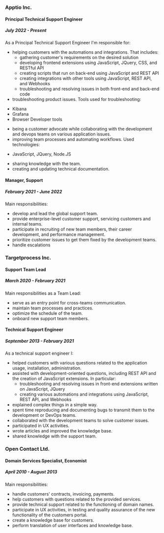 ### Apptio Inc.
#### Principal Technical Support Engineer
##### July 2022 - Present
As a Principal Technical Support Engineer I'm responsible for:
- helping customers with the automations and integrations. That includes:
  * gathering customer's requirements on the desired solution
  * developing frontend extensions using JavaScript, JQuery, CSS, and RESTful API
  * creating scripts that run on back-end using JavaScript and REST API
  * creating integrations with other tools using JavaScript, REST API, and Webhooks
  * troubleshooting and resolving issues in both front-end and back-end code
- troubleshooting product issues. Tools used for troubleshooting:
 * Kibana
 * Grafana
 * Browser Developer tools
- being a customer advocate while collaborating with the development and devops teams on various application issues.
- improving team processes and automating workflows. Used technologies:
 * JavaScript, JQuery, Node.JS
- sharing knowledge with the team.
- creating and updating technical documentation.

#### Manager, Support
##### February 2021 - June 2022
Main responsibilities:
- develop and lead the global support team.
- provide enterprise-level customer support, servicing customers and internal teams.
- participate in recruiting of new team members, their career development, and performance management.
- prioritize customer issues to get them fixed by the development teams.
- handle escalations

### Targetprocess Inc.
#### Support Team Lead
##### March 2020 - February 2021
Main responsibilities as a Team Lead:
- serve as an entry point for cross-teams communication.
- maintain team processes and practices.
- optimize the schedule of the team.
- onboard new support team members.

#### Technical Support Engineer
##### September 2013 - February 2021
As a technical support engineer I:
- helped customers with various questions related to the application usage, installation, administration.
- assisted with development-oriented questions, including REST API and the creation of JavaScript extensions. In particular:
  * troubleshooting and resolving issues in front-end extensions written on JavaScript, JQuery
  * creating various automations and integrations using JavaScript, REST API, and Webhooks
- explained complex things in a simple way.
- spent time reproducing and documenting bugs to transmit them to the development or DevOps teams.
- collaborated with the development teams to solve customer issues.
- participated in UX activities.
- wrote articles and improved the knowledge base.
- shared knowledge with the support team.

### Open Contact Ltd.
#### Domain Services Specialist, Economist
##### April 2010 - August 2013
Main responsibilities:
- handle customers' contracts, invoicing, payments.
- help customers with questions related to the provided services.
- provide technical support related to the functioning of domain names.
- participate in UX activities, in testing and quality assurance of the new functionality of the customers portal.
- create a knowledge base for customers.
- perform translation of user interfaces and knowledge base.
